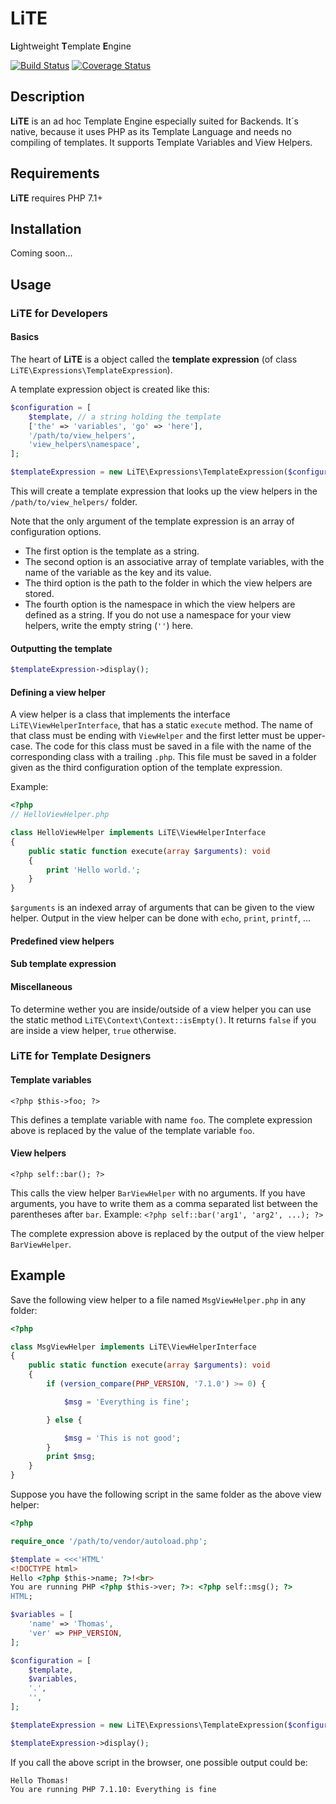 LiTE
====
**Li**ghtweight **T**emplate **E**ngine

[![Build Status](https://travis-ci.org/tpawl/LiTE.svg?branch=master)](https://travis-ci.org/tpawl/LiTE) [![Coverage Status](https://coveralls.io/repos/github/tpawl/LiTE/badge.svg)](https://coveralls.io/github/tpawl/LiTE)

Description
-----------

**LiTE** is an ad hoc Template Engine especially suited for Backends. It´s native, because it uses PHP as its Template Language and needs no compiling of templates. It supports Template Variables and View Helpers.

Requirements
------------

**LiTE** requires PHP 7.1+

Installation
------------

Coming soon...

Usage
-----

### LiTE for Developers

#### Basics

The heart of **LiTE** is a object called the **template expression** (of class `LiTE\Expressions\TemplateExpression`).

A template expression object is created like this:

```php
$configuration = [
    $template, // a string holding the template
    ['the' => 'variables', 'go' => 'here'],
    '/path/to/view_helpers',
    'view_helpers\namespace',
];

$templateExpression = new LiTE\Expressions\TemplateExpression($configuration);
```
This will create a template expression that looks up the view helpers in the `/path/to/view_helpers/` folder.

Note that the only argument of the template expression is an array of configuration options.
* The first option is the template as a string.
* The second option is an associative array of template variables, with the name of the variable as the key and its value.
* The third option is the path to the folder in which the view helpers are stored.
* The fourth option is the namespace in which the view helpers are defined as a string. If you do not use a namespace for your view helpers, write the empty string (`''`) here.

#### Outputting the template

```php
$templateExpression->display();
```

#### Defining a view helper

A view helper is a class that implements the interface `LiTE\ViewHelperInterface`, that has a static `execute` method.
The name of that class must be ending with `ViewHelper` and the first letter must be upper-case.
The code for this class must be saved in a file with the name of the corresponding class with a trailing `.php`.
This file must be saved in a folder given as the third configuration option of the template expression.

Example:

```php
<?php
// HelloViewHelper.php

class HelloViewHelper implements LiTE\ViewHelperInterface
{
    public static function execute(array $arguments): void
    {
        print 'Hello world.';
    }
}

```

`$arguments` is an indexed array of arguments that can be given to the view helper.
Output in the view helper can be done with `echo`, `print`, `printf`, ...

#### Predefined view helpers

#### Sub template expression

#### Miscellaneous

To determine wether you are inside/outside of a view helper you can use the static method `LiTE\Context\Context::isEmpty()`.
It returns `false` if you are inside a view helper, `true` otherwise.

### LiTE for Template Designers

#### Template variables

```
<?php $this->foo; ?>
```

This defines a template variable with name `foo`.
The complete expression above is replaced by the value of the template variable `foo`.

#### View helpers

```
<?php self::bar(); ?>
```

This calls the view helper `BarViewHelper` with no arguments.
If you have arguments, you have to write them as a comma separated list between the parentheses after `bar`.
Example: `<?php self::bar('arg1', 'arg2', ...); ?>`

The complete expression above is replaced by the output of the view helper `BarViewHelper`.

Example
-------

Save the following view helper to a file named `MsgViewHelper.php` in any folder:

```php
<?php

class MsgViewHelper implements LiTE\ViewHelperInterface
{
    public static function execute(array $arguments): void
    {
        if (version_compare(PHP_VERSION, '7.1.0') >= 0) {

            $msg = 'Everything is fine';

        } else {

            $msg = 'This is not good';
        }
        print $msg;
    }
}

```

Suppose you have the following script in the same folder as the above view helper:

```php
<?php

require_once '/path/to/vendor/autoload.php';

$template = <<<'HTML'
<!DOCTYPE html>
Hello <?php $this->name; ?>!<br>
You are running PHP <?php $this->ver; ?>: <?php self::msg(); ?>
HTML;

$variables = [
    'name' => 'Thomas',
    'ver' => PHP_VERSION,
];

$configuration = [
    $template,
    $variables,
    '.',
    '',
];

$templateExpression = new LiTE\Expressions\TemplateExpression($configuration);

$templateExpression->display();
```

If you call the above script in the browser, one possible output could be:

```
Hello Thomas!
You are running PHP 7.1.10: Everything is fine
```
